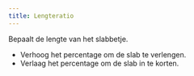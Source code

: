 ```yaml
---
title: Lengteratio
---
```


Bepaalt de lengte van het slabbetje.

- Verhoog het percentage om de slab te verlengen.
- Verlaag het percentage om de slab in te korten. 




